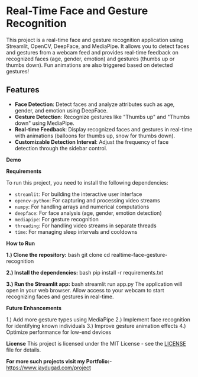 # Real-Time Face and Gesture Recognition

This project is a real-time face and gesture recognition application using Streamlit, OpenCV, DeepFace, and MediaPipe. It allows you to detect faces and gestures from a webcam feed and provides real-time feedback on recognized faces (age, gender, emotion) and gestures (thumbs up or thumbs down). Fun animations are also triggered based on detected gestures!

## Features

- **Face Detection**: Detect faces and analyze attributes such as age, gender, and emotion using DeepFace.
- **Gesture Detection**: Recognize gestures like "Thumbs up" and "Thumbs down" using MediaPipe.
- **Real-time Feedback**: Display recognized faces and gestures in real-time with animations (balloons for thumbs up, snow for thumbs down).
- **Customizable Detection Interval**: Adjust the frequency of face detection through the sidebar control.

**Demo**

**Requirements**

To run this project, you need to install the following dependencies:

- `streamlit`: For building the interactive user interface
- `opencv-python`: For capturing and processing video streams
- `numpy`: For handling arrays and numerical computations
- `deepface`: For face analysis (age, gender, emotion detection)
- `mediapipe`: For gesture recognition
- `threading`: For handling video streams in separate threads
- `time`: For managing sleep intervals and cooldowns


**How to Run**

**1.) Clone the repository:**
bash
git clone
cd realtime-face-gesture-recognition

**2.) Install the dependencies:**
bash
pip install -r requirements.txt

**3.) Run the Streamlit app:**
bash
streamlit run app.py
The application will open in your web browser. Allow access to your webcam to start recognizing faces and gestures in real-time.

**Future Enhancements**

1.) Add more gesture types using MediaPipe
2.) Implement face recognition for identifying known individuals
3.) Improve gesture animation effects
4.) Optimize performance for low-end devices


**License**
This project is licensed under the MIT License - see the [LICENSE](LICENSE) file for details.

**For more such projects visit my Portfolio:-** https://www.jaydugad.com/project

